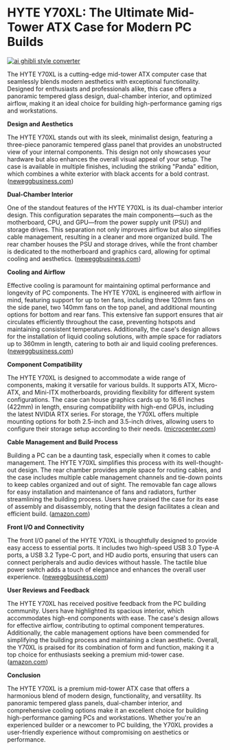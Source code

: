 # HYTE Y70XL: The Ultimate Mid-Tower ATX Case for Modern PC Builds

[![ai ghibli style converter](https://i.imgur.com/dwt8Y5G.gif)](https://witbeam.net/slzx)

The HYTE Y70XL is a cutting-edge mid-tower ATX computer case that seamlessly blends modern aesthetics with exceptional functionality. Designed for enthusiasts and professionals alike, this case offers a panoramic tempered glass design, dual-chamber interior, and optimized airflow, making it an ideal choice for building high-performance gaming rigs and workstations.

**Design and Aesthetics**

The HYTE Y70XL stands out with its sleek, minimalist design, featuring a three-piece panoramic tempered glass panel that provides an unobstructed view of your internal components. This design not only showcases your hardware but also enhances the overall visual appeal of your setup. The case is available in multiple finishes, including the striking "Panda" edition, which combines a white exterior with black accents for a bold contrast. ([neweggbusiness.com](https://www.neweggbusiness.com/Product/Product.aspx?Item=9B-11-737-019&utm_source=openai))

**Dual-Chamber Interior**

One of the standout features of the HYTE Y70XL is its dual-chamber interior design. This configuration separates the main components—such as the motherboard, CPU, and GPU—from the power supply unit (PSU) and storage drives. This separation not only improves airflow but also simplifies cable management, resulting in a cleaner and more organized build. The rear chamber houses the PSU and storage drives, while the front chamber is dedicated to the motherboard and graphics card, allowing for optimal cooling and aesthetics. ([neweggbusiness.com](https://www.neweggbusiness.com/Product/Product.aspx?Item=9B-11-737-019&utm_source=openai))

**Cooling and Airflow**

Effective cooling is paramount for maintaining optimal performance and longevity of PC components. The HYTE Y70XL is engineered with airflow in mind, featuring support for up to ten fans, including three 120mm fans on the side panel, two 140mm fans on the top panel, and additional mounting options for bottom and rear fans. This extensive fan support ensures that air circulates efficiently throughout the case, preventing hotspots and maintaining consistent temperatures. Additionally, the case's design allows for the installation of liquid cooling solutions, with ample space for radiators up to 360mm in length, catering to both air and liquid cooling preferences. ([neweggbusiness.com](https://www.neweggbusiness.com/Product/Product.aspx?Item=9B-11-737-019&utm_source=openai))

**Component Compatibility**

The HYTE Y70XL is designed to accommodate a wide range of components, making it versatile for various builds. It supports ATX, Micro-ATX, and Mini-ITX motherboards, providing flexibility for different system configurations. The case can house graphics cards up to 16.61 inches (422mm) in length, ensuring compatibility with high-end GPUs, including the latest NVIDIA RTX series. For storage, the Y70XL offers multiple mounting options for both 2.5-inch and 3.5-inch drives, allowing users to configure their storage setup according to their needs. ([microcenter.com](https://www.microcenter.com/product/686287/hyte-y70-dual-chamber-tempered-glass-atx-mid-tower-computer-case-silver-wolf-edition?utm_source=openai))

**Cable Management and Build Process**

Building a PC can be a daunting task, especially when it comes to cable management. The HYTE Y70XL simplifies this process with its well-thought-out design. The rear chamber provides ample space for routing cables, and the case includes multiple cable management channels and tie-down points to keep cables organized and out of sight. The removable fan cage allows for easy installation and maintenance of fans and radiators, further streamlining the building process. Users have praised the case for its ease of assembly and disassembly, noting that the design facilitates a clean and efficient build. ([amazon.com](https://www.amazon.com/HYTE-Aesthetic-Panoramic-Mid-Tower-CS-HYTE-Y70-BR/dp/B0CX57C21N?utm_source=openai))

**Front I/O and Connectivity**

The front I/O panel of the HYTE Y70XL is thoughtfully designed to provide easy access to essential ports. It includes two high-speed USB 3.0 Type-A ports, a USB 3.2 Type-C port, and HD audio ports, ensuring that users can connect peripherals and audio devices without hassle. The tactile blue power switch adds a touch of elegance and enhances the overall user experience. ([neweggbusiness.com](https://www.neweggbusiness.com/Product/Product.aspx?Item=9B-11-737-019&utm_source=openai))

**User Reviews and Feedback**

The HYTE Y70XL has received positive feedback from the PC building community. Users have highlighted its spacious interior, which accommodates high-end components with ease. The case's design allows for effective airflow, contributing to optimal component temperatures. Additionally, the cable management options have been commended for simplifying the building process and maintaining a clean aesthetic. Overall, the Y70XL is praised for its combination of form and function, making it a top choice for enthusiasts seeking a premium mid-tower case. ([amazon.com](https://www.amazon.com/HYTE-Aesthetic-Panoramic-Mid-Tower-CS-HYTE-Y70-BR/dp/B0CX57C21N?utm_source=openai))

**Conclusion**

The HYTE Y70XL is a premium mid-tower ATX case that offers a harmonious blend of modern design, functionality, and versatility. Its panoramic tempered glass panels, dual-chamber interior, and comprehensive cooling options make it an excellent choice for building high-performance gaming PCs and workstations. Whether you're an experienced builder or a newcomer to PC building, the Y70XL provides a user-friendly experience without compromising on aesthetics or performance.